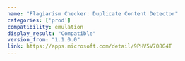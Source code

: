 ```yaml
---
name: "Plagiarism Checker: Duplicate Content Detector"
categories: ['prod']
compatibility: emulation
display_result: "Compatible"
version_from: "1.1.0.0"
link: https://apps.microsoft.com/detail/9PHV5V708G4T
---
```


